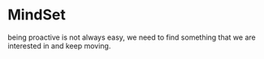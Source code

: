# MindSet
being proactive is not always easy, we need to find something that we are interested in and keep moving.